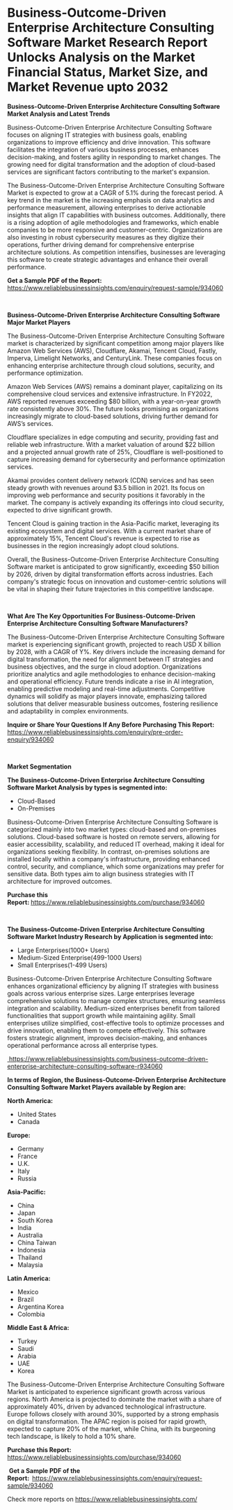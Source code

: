 <p><h1>Business-Outcome-Driven Enterprise Architecture Consulting Software Market Research Report Unlocks Analysis on the Market Financial Status, Market Size, and Market Revenue upto 2032</h1></p><p><strong>Business-Outcome-Driven Enterprise Architecture Consulting Software Market Analysis and Latest Trends</strong></p>
<p><p>Business-Outcome-Driven Enterprise Architecture Consulting Software focuses on aligning IT strategies with business goals, enabling organizations to improve efficiency and drive innovation. This software facilitates the integration of various business processes, enhances decision-making, and fosters agility in responding to market changes. The growing need for digital transformation and the adoption of cloud-based services are significant factors contributing to the market's expansion.</p><p>The Business-Outcome-Driven Enterprise Architecture Consulting Software Market is expected to grow at a CAGR of 5.1% during the forecast period. A key trend in the market is the increasing emphasis on data analytics and performance measurement, allowing enterprises to derive actionable insights that align IT capabilities with business outcomes. Additionally, there is a rising adoption of agile methodologies and frameworks, which enable companies to be more responsive and customer-centric. Organizations are also investing in robust cybersecurity measures as they digitize their operations, further driving demand for comprehensive enterprise architecture solutions. As competition intensifies, businesses are leveraging this software to create strategic advantages and enhance their overall performance.</p></p>
<p><strong>Get a Sample PDF of the Report:&nbsp;</strong> <a href="https://www.reliablebusinessinsights.com/enquiry/request-sample/934060?utm_campaign=3105&utm_medium=2&utm_source=Github&utm_content=ia&utm_term=11032025&utm_id=business-outcome-driven-enterprise-architecture-consulting-software">https://www.reliablebusinessinsights.com/enquiry/request-sample/934060</a></p>
<p>&nbsp;</p>
<p><strong>Business-Outcome-Driven Enterprise Architecture Consulting Software Major Market Players</strong></p>
<p><p>The Business-Outcome-Driven Enterprise Architecture Consulting Software market is characterized by significant competition among major players like Amazon Web Services (AWS), Cloudflare, Akamai, Tencent Cloud, Fastly, Imperva, Limelight Networks, and CenturyLink. These companies focus on enhancing enterprise architecture through cloud solutions, security, and performance optimization.</p><p>Amazon Web Services (AWS) remains a dominant player, capitalizing on its comprehensive cloud services and extensive infrastructure. In FY2022, AWS reported revenues exceeding $80 billion, with a year-on-year growth rate consistently above 30%. The future looks promising as organizations increasingly migrate to cloud-based solutions, driving further demand for AWS’s services.</p><p>Cloudflare specializes in edge computing and security, providing fast and reliable web infrastructure. With a market valuation of around $22 billion and a projected annual growth rate of 25%, Cloudflare is well-positioned to capture increasing demand for cybersecurity and performance optimization services.</p><p>Akamai provides content delivery network (CDN) services and has seen steady growth with revenues around $3.5 billion in 2021. Its focus on improving web performance and security positions it favorably in the market. The company is actively expanding its offerings into cloud security, expected to drive significant growth.</p><p>Tencent Cloud is gaining traction in the Asia-Pacific market, leveraging its existing ecosystem and digital services. With a current market share of approximately 15%, Tencent Cloud's revenue is expected to rise as businesses in the region increasingly adopt cloud solutions.</p><p>Overall, the Business-Outcome-Driven Enterprise Architecture Consulting Software market is anticipated to grow significantly, exceeding $50 billion by 2026, driven by digital transformation efforts across industries. Each company's strategic focus on innovation and customer-centric solutions will be vital in shaping their future trajectories in this competitive landscape.</p></p>
<p>&nbsp;</p>
<p><strong>What Are The Key Opportunities For Business-Outcome-Driven Enterprise Architecture Consulting Software Manufacturers?</strong></p>
<p><p>The Business-Outcome-Driven Enterprise Architecture Consulting Software market is experiencing significant growth, projected to reach USD X billion by 2028, with a CAGR of Y%. Key drivers include the increasing demand for digital transformation, the need for alignment between IT strategies and business objectives, and the surge in cloud adoption. Organizations prioritize analytics and agile methodologies to enhance decision-making and operational efficiency. Future trends indicate a rise in AI integration, enabling predictive modeling and real-time adjustments. Competitive dynamics will solidify as major players innovate, emphasizing tailored solutions that deliver measurable business outcomes, fostering resilience and adaptability in complex environments.</p></p>
<p><strong>Inquire or Share Your Questions If Any Before Purchasing This Report:</strong> <a href="https://www.reliablebusinessinsights.com/enquiry/pre-order-enquiry/934060?utm_campaign=3105&utm_medium=2&utm_source=Github&utm_content=ia&utm_term=11032025&utm_id=business-outcome-driven-enterprise-architecture-consulting-software">https://www.reliablebusinessinsights.com/enquiry/pre-order-enquiry/934060</a></p>
<p>&nbsp;</p>
<p><strong>Market Segmentation</strong></p>
<p><strong>The Business-Outcome-Driven Enterprise Architecture Consulting Software Market Analysis by types is segmented into:</strong></p>
<p><ul><li>Cloud-Based</li><li>On-Premises</li></ul></p>
<p><p>Business-Outcome-Driven Enterprise Architecture Consulting Software is categorized mainly into two market types: cloud-based and on-premises solutions. Cloud-based software is hosted on remote servers, allowing for easier accessibility, scalability, and reduced IT overhead, making it ideal for organizations seeking flexibility. In contrast, on-premises solutions are installed locally within a company's infrastructure, providing enhanced control, security, and compliance, which some organizations may prefer for sensitive data. Both types aim to align business strategies with IT architecture for improved outcomes.</p></p>
<p><strong>Purchase this Report:&nbsp;</strong><a href="https://www.reliablebusinessinsights.com/purchase/934060?utm_campaign=3105&utm_medium=2&utm_source=Github&utm_content=ia&utm_term=11032025&utm_id=business-outcome-driven-enterprise-architecture-consulting-software">https://www.reliablebusinessinsights.com/purchase/934060</a></p>
<p>&nbsp;</p>
<p><strong>The Business-Outcome-Driven Enterprise Architecture Consulting Software Market Industry Research by Application is segmented into:</strong></p>
<p><ul><li>Large Enterprises(1000+ Users)</li><li>Medium-Sized Enterprise(499-1000 Users)</li><li>Small Enterprises(1-499 Users)</li></ul></p>
<p><p>Business-Outcome-Driven Enterprise Architecture Consulting Software enhances organizational efficiency by aligning IT strategies with business goals across various enterprise sizes. Large enterprises leverage comprehensive solutions to manage complex structures, ensuring seamless integration and scalability. Medium-sized enterprises benefit from tailored functionalities that support growth while maintaining agility. Small enterprises utilize simplified, cost-effective tools to optimize processes and drive innovation, enabling them to compete effectively. This software fosters strategic alignment, improves decision-making, and enhances operational performance across all enterprise types.</p></p>
<p><a href="https://www.reliablebusinessinsights.com/business-outcome-driven-enterprise-architecture-consulting-software-r934060?utm_campaign=3105&utm_medium=2&utm_source=Github&utm_content=ia&utm_term=11032025&utm_id=business-outcome-driven-enterprise-architecture-consulting-software">&nbsp;https://www.reliablebusinessinsights.com/business-outcome-driven-enterprise-architecture-consulting-software-r934060</a></p>
<p><strong>In terms of Region, the Business-Outcome-Driven Enterprise Architecture Consulting Software Market Players available by Region are:</strong></p>
<p>
    <p> <strong> North America: </strong>
        <ul>
            <li>United States</li>
            <li>Canada</li>
        </ul>
        </p> 
    <p> <strong> Europe: </strong>
        <ul>
            <li>Germany</li>
            <li>France</li>
            <li>U.K.</li>
            <li>Italy</li>
            <li>Russia</li>
        </ul>
        </p> 
    <p> <strong> Asia-Pacific: </strong>
        <ul>
            <li>China</li>
            <li>Japan</li>
            <li>South Korea</li>
            <li>India</li>
            <li>Australia</li>
            <li>China Taiwan</li>
            <li>Indonesia</li>
            <li>Thailand</li>
            <li>Malaysia</li>
        </ul>
        </p> 
    <p> <strong> Latin America: </strong>
        <ul>
            <li>Mexico</li>
            <li>Brazil</li>
            <li>Argentina Korea</li>
            <li>Colombia</li>
        </ul>
        </p> 
    <p> <strong> Middle East & Africa: </strong>
        <ul>
            <li>Turkey</li>
            <li>Saudi</li>
            <li>Arabia</li>
            <li>UAE</li>
            <li>Korea</li>
        </ul>
    </p>
    </p>
<p><p>The Business-Outcome-Driven Enterprise Architecture Consulting Software Market is anticipated to experience significant growth across various regions. North America is projected to dominate the market with a share of approximately 40%, driven by advanced technological infrastructure. Europe follows closely with around 30%, supported by a strong emphasis on digital transformation. The APAC region is poised for rapid growth, expected to capture 20% of the market, while China, with its burgeoning tech landscape, is likely to hold a 10% share.</p></p>
<p><strong>Purchase this Report: </strong><a href="https://www.reliablebusinessinsights.com/purchase/934060?utm_campaign=3105&utm_medium=2&utm_source=Github&utm_content=ia&utm_term=11032025&utm_id=business-outcome-driven-enterprise-architecture-consulting-software">https://www.reliablebusinessinsights.com/purchase/934060</a></p>
<p>&nbsp;<strong>Get a Sample PDF of the Report:&nbsp;&nbsp;</strong><a href="https://www.reliablebusinessinsights.com/enquiry/request-sample/934060?utm_campaign=3105&utm_medium=2&utm_source=Github&utm_content=ia&utm_term=11032025&utm_id=business-outcome-driven-enterprise-architecture-consulting-software">https://www.reliablebusinessinsights.com/enquiry/request-sample/934060</a></p>
<p><strong></strong></p>
<p>Check more reports on <a href="https://www.reliablebusinessinsights.com/?utm_campaign=3105&utm_medium=2&utm_source=Github&utm_content=ia&utm_term=11032025&utm_id=business-outcome-driven-enterprise-architecture-consulting-software">https://www.reliablebusinessinsights.com/</a></p>